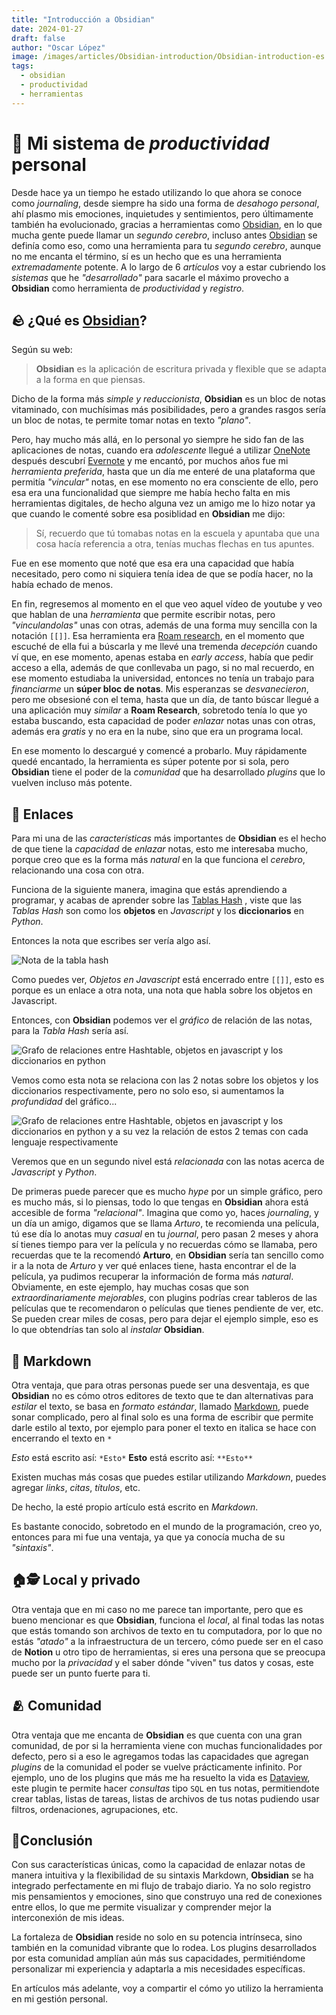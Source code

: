 ```yaml
---
title: "Introducción a Obsidian"
date: 2024-01-27
draft: false
author: "Oscar López"
image: /images/articles/Obsidian-introduction/Obsidian-introduction-es.png
tags: 
  - obsidian
  - productividad
  - herramientas 
---
```


# 🚀 Mi sistema de *productividad* personal

Desde hace ya un tiempo he estado utilizando lo que ahora se conoce como *journaling*, desde siempre ha sido una forma de *desahogo personal*, ahí plasmo mis emociones, inquietudes y sentimientos, pero últimamente también ha evolucionado, gracias a herramientas como [Obsidian](https://obsidian.md/), en lo que mucha gente puede llamar un *segundo cerebro*, incluso antes [Obsidian](https://obsidian.md/) se definía como eso, como una herramienta para tu *segundo cerebro*, aunque no me encanta el término, sí es un hecho que es una herramienta *extremadamente* potente. 
A lo largo de 6 *artículos* voy a estar cubriendo los *sistemas* que he *"desarrollado"* para sacarle el máximo provecho a **Obsidian** como herramienta de *productividad* y *registro*. 

## 🪨 ¿Qué es [Obsidian](https://obsidian.md/)?  
Según su web: 
> **Obsidian** es la aplicación de escritura privada y flexible que se adapta a la forma en que piensas. 

Dicho de la forma más *simple y reduccionista*, **Obsidian** es un bloc de notas vitaminado, con muchísimas más posibilidades, pero a grandes rasgos sería un bloc de notas, te permite tomar notas en texto *"plano"*. 

Pero, hay mucho más allá, en lo personal yo siempre he sido fan de las aplicaciones de notas, cuando era *adolescente* llegué a utilizar [OneNote](https://www.microsoft.com/es-mx/microsoft-365/onenote/digital-note-taking-app) después descubrí [Evernote](https://evernote.com/es-es) y me encantó, por muchos años fue mi *herramienta preferida*, hasta que un día me enteré de una plataforma que permitía *"vincular"* notas, en ese momento no era consciente de ello, pero esa era una funcionalidad que siempre me había hecho falta en mis herramientas digitales, de hecho alguna vez un amigo me lo hizo notar ya que cuando le comenté sobre esa posiblidad en **Obsidian** me dijo: 
> Sí, recuerdo que tú tomabas notas en la escuela y apuntaba que una cosa hacía referencia a otra, tenías muchas flechas en tus apuntes. 

Fue en ese momento que noté que esa era una capacidad que había necesitado, pero como ni siquiera tenía idea de que se podía hacer, no la había echado de menos. 

En fin, regresemos al momento en el que veo aquel vídeo de youtube y veo que hablan de una *herramienta* que permite escribir notas, pero *"vinculandolas"* unas con otras, además de una forma muy sencilla con la notación `[[]]`. Esa herramienta era [Roam research](https://roamresearch.com/), en el momento que escuché de ella fui a búscarla y me llevé una tremenda *decepción* cuando ví que, en ese momento, apenas estaba en *early access*, había que pedir acceso a ella, además de que conllevaba un pago, si no mal recuerdo, en ese momento estudiaba la universidad, entonces no tenía un trabajo para *financiarme* un **súper bloc de notas**. Mis esperanzas se *desvanecieron*, pero me obsesioné con el tema, hasta que un día, de tanto búscar llegué a una aplicación muy *similar* a **Roam Research**, sobretodo tenía lo que yo estaba buscando, esta capacidad de poder *enlazar* notas unas con otras, además era *gratis* y no era en la nube, sino que era un programa local. 

En ese momento lo descargué y comencé a probarlo. Muy rápidamente quedé encantado, la herramienta es súper potente por si sola, pero **Obsidian** tiene el poder de la *comunidad* que ha desarrollado *plugins* que lo vuelven incluso más potente.

## 🔗 Enlaces 
Para mi una de las *características* más importantes de **Obsidian** es el hecho de que tiene la *capacidad* de *enlazar* notas, esto me interesaba mucho, porque creo que es la forma más *natural* en la que funciona el *cerebro*, relacionando una cosa con otra. 

Funciona de la siguiente manera, imagina que estás aprendiendo a programar, y acabas de aprender sobre las [Tablas Hash](https://es.wikipedia.org/wiki/Tabla_hash) , viste que las *Tablas Hash* son como los **objetos** en *Javascript* y los **diccionarios** en *Python*. 

Entonces la nota que escribes ser vería algo así.

<img src="/images/articles/Obsidian-introduction/HashTable-es.png" alt="Nota de la tabla hash" style="max-width:100%">


Como puedes ver, *Objetos en Javascript* está encerrado entre `[[]]`, esto es porque es un enlace a otra nota, una nota que habla sobre los objetos en Javascript. 

Entonces, con **Obsidian** podemos ver el *gráfico* de relación de las notas, para la *Tabla Hash* sería así. 

<img src="/images/articles/Obsidian-introduction/HashTable-graph-es.png" alt="Grafo de relaciones entre Hashtable, objetos en javascript y los diccionarios en python" style="max-width:100%">


Vemos como esta nota se relaciona con las 2 notas sobre los objetos y los diccionarios respectivamente, pero no solo eso, si aumentamos la *profundidad* del gráfico... 

<img src="/images/articles/Obsidian-introduction/HashTable-graph-2-es.png" alt="Grafo de relaciones entre Hashtable, objetos en javascript y los diccionarios en python y a su vez la relación de estos 2 temas con cada lenguaje respectivamente" style="max-width:100%">

Veremos que en un segundo nivel está *relacionada* con las notas acerca de *Javascript* y *Python*. 

De primeras puede parecer que es mucho *hype* por un simple gráfico, pero es mucho más, si lo piensas, todo lo que tengas en **Obsidian** ahora está accesible de forma *"relacional"*. 
Imagina que como yo, haces *journaling*, y un día un amigo, digamos que se llama *Arturo*, te recomienda una película, tú ese día lo anotas muy *casual* en tu *journal*, pero pasan 2 meses y ahora sí tienes tiempo para ver la película y no recuerdas cómo se llamaba, pero recuerdas que te la recomendó **Arturo**, en **Obsidian** sería tan sencillo como ir a la nota de *Arturo* y ver qué enlaces tiene, hasta encontrar el de la película, ya pudimos recuperar la información de forma más *natural*. Obviamente, en este ejemplo, hay muchas cosas que son *extraordinariamente mejorables*, con plugins podrías crear tableros de las películas que te recomendaron o películas que tienes pendiente de ver, etc. Se pueden crear miles de cosas, pero para dejar el ejemplo simple, eso es lo que obtendrías tan solo al *instalar* **Obsidian**. 

## 📑 Markdown 

Otra ventaja, que para otras personas puede ser una desventaja, es que **Obsidian** no es cómo otros editores de texto que te dan alternativas para *estilar* el texto, se basa en *formato estándar*, llamado [Markdown](https://es.wikipedia.org/wiki/Markdown), puede sonar complicado, pero al final solo es una forma de escribir que permite darle estilo al texto, por ejemplo para poner el texto en italica se hace con encerrando el texto en `*`

*Esto* está escrito así: `*Esto*` 
**Esto** está escrito así: `**Esto**` 

Existen muchas más cosas que puedes estilar utilizando *Markdown*, puedes agregar *links*, *citas*, *títulos*, etc. 

De hecho, la esté propio artículo está escrito en *Markdown*. 

Es bastante conocido, sobretodo en el mundo de la programación, creo yo, entonces para mi fue una ventaja, ya que ya conocía mucha de su *"sintaxis"*. 

## 🏠🕵 Local y privado 
Otra ventaja que en mi caso no me parece tan importante, pero que es bueno mencionar es que **Obsidian**, funciona el *local*, al final todas las notas que estás tomando son archivos de texto en tu computadora, por lo que no estás *"atado"* a la infraestructura de un tercero, cómo puede ser en el caso de **Notion** u otro tipo de herramientas, si eres una persona que se preocupa mucho por la *privacidad* y el saber dónde "viven" tus datos y cosas, este puede ser un punto fuerte para ti.  
## 🫂 Comunidad 
Otra ventaja que me encanta de **Obsidian** es que cuenta con una gran comunidad, de por si la herramienta viene con muchas funcionalidades por defecto, pero si a eso le agregamos todas las capacidades que agregan *plugins* de la comunidad el poder se vuelve prácticamente infinito. Por ejemplo, uno de los plugins que más me ha resuelto la vida es [Dataview](https://blacksmithgu.github.io/obsidian-dataview/), este plugin te permite hacer *consultas* tipo `SQL` en tus notas, permitiendote crear tablas, listas de tareas, listas de archivos de tus notas pudiendo usar filtros, ordenaciones, agrupaciones, etc.  

## 🤔Conclusión
Con sus características únicas, como la capacidad de enlazar notas de manera intuitiva y la flexibilidad de su sintaxis Markdown, **Obsidian** se ha integrado perfectamente en mi flujo de trabajo diario. Ya no solo registro mis pensamientos y emociones, sino que construyo una red de conexiones entre ellos, lo que me permite visualizar y comprender mejor la interconexión de mis ideas.

La fortaleza de **Obsidian** reside no solo en su potencia intrínseca, sino también en la comunidad vibrante que lo rodea. Los plugins desarrollados por esta comunidad amplían aún más sus capacidades, permitiéndome personalizar mi experiencia y adaptarla a mis necesidades específicas.

En artículos más adelante, voy a compartir el cómo yo utilizo la herramienta en mi gestión personal. 